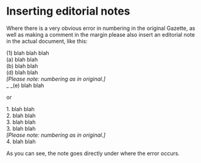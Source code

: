 # Inserting editorial notes

Where there is a very obvious error in numbering in the original Gazette, as well as making a comment in the margin please also insert an editorial note in the actual document, like this:

(1) blah blah blah\
&#x20;    (a) blah blah\
&#x20;    (b) blah blah\
&#x20;    (d) blah blah\
&#x20;    _\[Please note: numbering as in original.]_\
_     _(e) blah blah

or

1\. blah blah\
2\. blah blah\
3\. blah blah\
3\. blah blah\
_\[Please note: numbering as in original.]_\
4\. blah blah

As you can see,  the note goes directly under where the error occurs.

